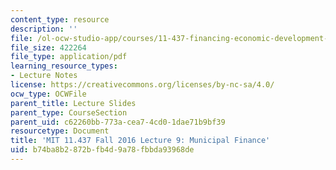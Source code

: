 ```yaml
---
content_type: resource
description: ''
file: /ol-ocw-studio-app/courses/11-437-financing-economic-development-fall-2016/b74ba8b2872bfb4d9a78fbbda93968de_MIT11_437F16_Lec9.pdf
file_size: 422264
file_type: application/pdf
learning_resource_types:
- Lecture Notes
license: https://creativecommons.org/licenses/by-nc-sa/4.0/
ocw_type: OCWFile
parent_title: Lecture Slides
parent_type: CourseSection
parent_uid: c62260bb-773a-cea7-4cd0-1dae71b9bf39
resourcetype: Document
title: 'MIT 11.437 Fall 2016 Lecture 9: Municipal Finance'
uid: b74ba8b2-872b-fb4d-9a78-fbbda93968de
---
```

